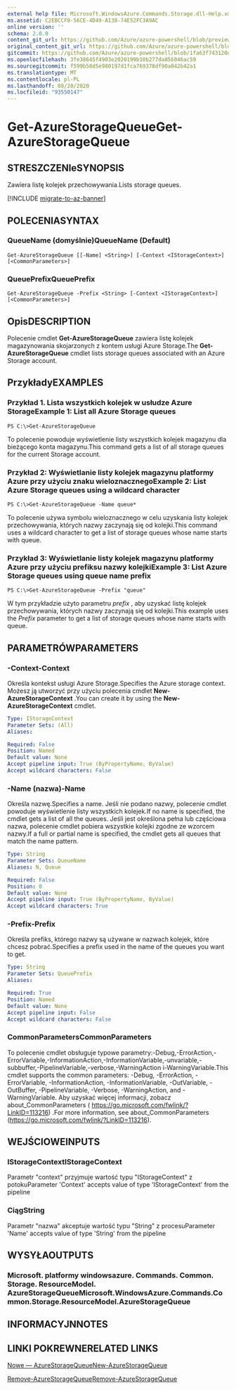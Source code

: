 ```yaml
---
external help file: Microsoft.WindowsAzure.Commands.Storage.dll-Help.xml
ms.assetid: C2EBCCF0-56CE-4D49-A138-74E52FC3A9AC
online version: ''
schema: 2.0.0
content_git_url: https://github.com/Azure/azure-powershell/blob/preview/src/Storage/Commands.Storage/help/Get-AzureStorageQueue.md
original_content_git_url: https://github.com/Azure/azure-powershell/blob/preview/src/Storage/Commands.Storage/help/Get-AzureStorageQueue.md
gitcommit: https://github.com/Azure/azure-powershell/blob/1fa63f743120d7a7cd6cbb28ee43cd0f4c654af9
ms.openlocfilehash: 3fe38645f4903e2020199b10b277da856046ac59
ms.sourcegitcommit: f599b50d5e980197d1fca769378df90a842b42a1
ms.translationtype: MT
ms.contentlocale: pl-PL
ms.lasthandoff: 08/20/2020
ms.locfileid: "93550147"
---
```

# <span data-ttu-id="2e107-101">Get-AzureStorageQueue</span><span class="sxs-lookup"><span data-stu-id="2e107-101">Get-AzureStorageQueue</span></span>

## <span data-ttu-id="2e107-102">STRESZCZENIe</span><span class="sxs-lookup"><span data-stu-id="2e107-102">SYNOPSIS</span></span>
<span data-ttu-id="2e107-103">Zawiera listę kolejek przechowywania.</span><span class="sxs-lookup"><span data-stu-id="2e107-103">Lists storage queues.</span></span>

[!INCLUDE [migrate-to-az-banner](../../includes/migrate-to-az-banner.md)]

## <span data-ttu-id="2e107-104">POLECENIA</span><span class="sxs-lookup"><span data-stu-id="2e107-104">SYNTAX</span></span>

### <span data-ttu-id="2e107-105">QueueName (domyślnie)</span><span class="sxs-lookup"><span data-stu-id="2e107-105">QueueName (Default)</span></span>
```
Get-AzureStorageQueue [[-Name] <String>] [-Context <IStorageContext>] [<CommonParameters>]
```

### <span data-ttu-id="2e107-106">QueuePrefix</span><span class="sxs-lookup"><span data-stu-id="2e107-106">QueuePrefix</span></span>
```
Get-AzureStorageQueue -Prefix <String> [-Context <IStorageContext>] [<CommonParameters>]
```

## <span data-ttu-id="2e107-107">Opis</span><span class="sxs-lookup"><span data-stu-id="2e107-107">DESCRIPTION</span></span>
<span data-ttu-id="2e107-108">Polecenie cmdlet **Get-AzureStorageQueue** zawiera listę kolejek magazynowania skojarzonych z kontem usługi Azure Storage.</span><span class="sxs-lookup"><span data-stu-id="2e107-108">The **Get-AzureStorageQueue** cmdlet lists storage queues associated with an Azure Storage account.</span></span>

## <span data-ttu-id="2e107-109">Przykłady</span><span class="sxs-lookup"><span data-stu-id="2e107-109">EXAMPLES</span></span>

### <span data-ttu-id="2e107-110">Przykład 1. Lista wszystkich kolejek w usłudze Azure Storage</span><span class="sxs-lookup"><span data-stu-id="2e107-110">Example 1: List all Azure Storage queues</span></span>
```
PS C:\>Get-AzureStorageQueue
```

<span data-ttu-id="2e107-111">To polecenie powoduje wyświetlenie listy wszystkich kolejek magazynu dla bieżącego konta magazynu.</span><span class="sxs-lookup"><span data-stu-id="2e107-111">This command gets a list of all storage queues for the current Storage account.</span></span>

### <span data-ttu-id="2e107-112">Przykład 2: Wyświetlanie listy kolejek magazynu platformy Azure przy użyciu znaku wieloznacznego</span><span class="sxs-lookup"><span data-stu-id="2e107-112">Example 2: List Azure Storage queues using a wildcard character</span></span>
```
PS C:\>Get-AzureStorageQueue -Name queue*
```

<span data-ttu-id="2e107-113">To polecenie używa symbolu wieloznacznego w celu uzyskania listy kolejek przechowywania, których nazwy zaczynają się od kolejki.</span><span class="sxs-lookup"><span data-stu-id="2e107-113">This command uses a wildcard character to get a list of storage queues whose name starts with queue.</span></span>

### <span data-ttu-id="2e107-114">Przykład 3: Wyświetlanie listy kolejek magazynu platformy Azure przy użyciu prefiksu nazwy kolejki</span><span class="sxs-lookup"><span data-stu-id="2e107-114">Example 3: List Azure Storage queues using queue name prefix</span></span>
```
PS C:\>Get-AzureStorageQueue -Prefix "queue"
```

<span data-ttu-id="2e107-115">W tym przykładzie użyto parametru *prefix* , aby uzyskać listę kolejek przechowywania, których nazwy zaczynają się od kolejki.</span><span class="sxs-lookup"><span data-stu-id="2e107-115">This example uses the *Prefix* parameter to get a list of storage queues whose name starts with queue.</span></span>

## <span data-ttu-id="2e107-116">PARAMETRÓW</span><span class="sxs-lookup"><span data-stu-id="2e107-116">PARAMETERS</span></span>

### <span data-ttu-id="2e107-117">-Context</span><span class="sxs-lookup"><span data-stu-id="2e107-117">-Context</span></span>
<span data-ttu-id="2e107-118">Określa kontekst usługi Azure Storage.</span><span class="sxs-lookup"><span data-stu-id="2e107-118">Specifies the Azure storage context.</span></span>
<span data-ttu-id="2e107-119">Możesz ją utworzyć przy użyciu polecenia cmdlet **New-AzureStorageContext** .</span><span class="sxs-lookup"><span data-stu-id="2e107-119">You can create it by using the **New-AzureStorageContext** cmdlet.</span></span>

```yaml
Type: IStorageContext
Parameter Sets: (All)
Aliases: 

Required: False
Position: Named
Default value: None
Accept pipeline input: True (ByPropertyName, ByValue)
Accept wildcard characters: False
```

### <span data-ttu-id="2e107-120">-Name (nazwa)</span><span class="sxs-lookup"><span data-stu-id="2e107-120">-Name</span></span>
<span data-ttu-id="2e107-121">Określa nazwę.</span><span class="sxs-lookup"><span data-stu-id="2e107-121">Specifies a name.</span></span>
<span data-ttu-id="2e107-122">Jeśli nie podano nazwy, polecenie cmdlet powoduje wyświetlenie listy wszystkich kolejek.</span><span class="sxs-lookup"><span data-stu-id="2e107-122">If no name is specified, the cmdlet gets a list of all the queues.</span></span>
<span data-ttu-id="2e107-123">Jeśli jest określona pełna lub częściowa nazwa, polecenie cmdlet pobiera wszystkie kolejki zgodne ze wzorcem nazwy.</span><span class="sxs-lookup"><span data-stu-id="2e107-123">If a full or partial name is specified, the cmdlet gets all queues that match the name pattern.</span></span>

```yaml
Type: String
Parameter Sets: QueueName
Aliases: N, Queue

Required: False
Position: 0
Default value: None
Accept pipeline input: True (ByPropertyName, ByValue)
Accept wildcard characters: True
```

### <span data-ttu-id="2e107-124">-Prefix</span><span class="sxs-lookup"><span data-stu-id="2e107-124">-Prefix</span></span>
<span data-ttu-id="2e107-125">Określa prefiks, którego nazwy są używane w nazwach kolejek, które chcesz pobrać.</span><span class="sxs-lookup"><span data-stu-id="2e107-125">Specifies a prefix used in the name of the queues you want to get.</span></span>

```yaml
Type: String
Parameter Sets: QueuePrefix
Aliases: 

Required: True
Position: Named
Default value: None
Accept pipeline input: False
Accept wildcard characters: False
```

### <span data-ttu-id="2e107-126">CommonParameters</span><span class="sxs-lookup"><span data-stu-id="2e107-126">CommonParameters</span></span>
<span data-ttu-id="2e107-127">To polecenie cmdlet obsługuje typowe parametry:-Debug,-ErrorAction,-ErrorVariable,-InformationAction,-InformationVariable,-unvariable,-subbuffer,-PipelineVariable,-verbose,-WarningAction i-WarningVariable.</span><span class="sxs-lookup"><span data-stu-id="2e107-127">This cmdlet supports the common parameters: -Debug, -ErrorAction, -ErrorVariable, -InformationAction, -InformationVariable, -OutVariable, -OutBuffer, -PipelineVariable, -Verbose, -WarningAction, and -WarningVariable.</span></span> <span data-ttu-id="2e107-128">Aby uzyskać więcej informacji, zobacz about_CommonParameters ( https://go.microsoft.com/fwlink/?LinkID=113216) .</span><span class="sxs-lookup"><span data-stu-id="2e107-128">For more information, see about_CommonParameters (https://go.microsoft.com/fwlink/?LinkID=113216).</span></span>

## <span data-ttu-id="2e107-129">WEJŚCIOWE</span><span class="sxs-lookup"><span data-stu-id="2e107-129">INPUTS</span></span>

### <span data-ttu-id="2e107-130">IStorageContext</span><span class="sxs-lookup"><span data-stu-id="2e107-130">IStorageContext</span></span>

<span data-ttu-id="2e107-131">Parametr "context" przyjmuje wartość typu "IStorageContext" z potoku</span><span class="sxs-lookup"><span data-stu-id="2e107-131">Parameter 'Context' accepts value of type 'IStorageContext' from the pipeline</span></span>

### <span data-ttu-id="2e107-132">Ciąg</span><span class="sxs-lookup"><span data-stu-id="2e107-132">String</span></span>

<span data-ttu-id="2e107-133">Parametr "nazwa" akceptuje wartość typu "String" z procesu</span><span class="sxs-lookup"><span data-stu-id="2e107-133">Parameter 'Name' accepts value of type 'String' from the pipeline</span></span>

## <span data-ttu-id="2e107-134">WYSYŁA</span><span class="sxs-lookup"><span data-stu-id="2e107-134">OUTPUTS</span></span>

### <span data-ttu-id="2e107-135">Microsoft. platformy windowsazure. Commands. Common. Storage. ResourceModel. AzureStorageQueue</span><span class="sxs-lookup"><span data-stu-id="2e107-135">Microsoft.WindowsAzure.Commands.Common.Storage.ResourceModel.AzureStorageQueue</span></span>

## <span data-ttu-id="2e107-136">INFORMACYJN</span><span class="sxs-lookup"><span data-stu-id="2e107-136">NOTES</span></span>

## <span data-ttu-id="2e107-137">LINKI POKREWNE</span><span class="sxs-lookup"><span data-stu-id="2e107-137">RELATED LINKS</span></span>

[<span data-ttu-id="2e107-138">Nowe — AzureStorageQueue</span><span class="sxs-lookup"><span data-stu-id="2e107-138">New-AzureStorageQueue</span></span>](./New-AzureStorageQueue.md)

[<span data-ttu-id="2e107-139">Remove-AzureStorageQueue</span><span class="sxs-lookup"><span data-stu-id="2e107-139">Remove-AzureStorageQueue</span></span>](./Remove-AzureStorageQueue.md)


